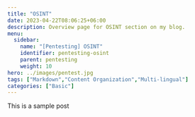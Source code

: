 ```yaml
---
title: "OSINT"
date: 2023-04-22T08:06:25+06:00
description: Overview page for OSINT section on my blog.
menu:
  sidebar:
    name: "[Pentesting] OSINT"
    identifier: pentesting-osint
    parent: pentesting
    weight: 10
hero: ../images/pentest.jpg
tags: ["Markdown","Content Organization","Multi-lingual"]
categories: ["Basic"]
---
```


This is a sample post
